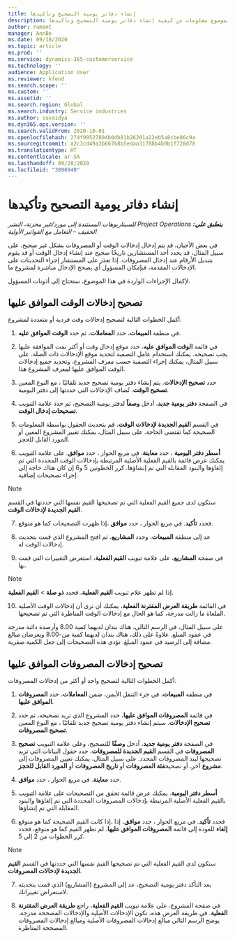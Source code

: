 ```yaml
---
title: إنشاء دفاتر يومية التصحيح وتأكيدها
description: يقدم هذا الموضوع معلومات عن كيفية إنشاء دفاتر يومية التصحيح وتأكيدها.
author: rumant
manager: AnnBe
ms.date: 09/18/2020
ms.topic: article
ms.prod: ''
ms.service: dynamics-365-customerservice
ms.technology: ''
audience: Application User
ms.reviewer: kfend
ms.search.scope: ''
ms.custom: ''
ms.assetid: ''
ms.search.region: Global
ms.search.industry: Service industries
ms.author: suvaidya
ms.dyn365.ops.version: ''
ms.search.validFrom: 2020-10-01
ms.openlocfilehash: 274f99527804b0db81b26201a22eb5a8cbe86c9a
ms.sourcegitcommit: a2c3cd49a3b667b8b5edaa31788b4b9b1f728d78
ms.translationtype: HT
ms.contentlocale: ar-SA
ms.lasthandoff: 09/28/2020
ms.locfileid: "3896940"
---
```

# <a name="create-and-confirm-correction-journals"></a>إنشاء دفاتر يومية التصحيح وتأكيدها

_**ينطبق علي:** ‏‫Project Operations للسيناريوهات المستندة إلى مورد/غير مخزنة‬، ‏‫النشر الخفيف – التعامل مع الفواتير الأولية‬_

في بعض الأحيان، قد يتم إدخال إدخالات الوقت أو المصروفات بشكل غير صحيح. على سبيل المثال، قد يحدد أحد المستشارين تاريخًا صحيح عند إنشاء إدخال الوقت أو قد يقوم بتبديل الأرقام عند إدخال المصروفات. إذا تعذر على المستشار إجراء التحديثات على الإدخالات المقدمة، فبإمكان المسؤول أي يصحح الإدخال مباشرة لمشروع ما.

لإكمال الإجراءات الواردة في هذا الموضوع، ستحتاج إلى أذونات المسؤول.

## <a name="correct-approved-time-entries"></a>تصحيح إدخالات الوقت الموافق عليها     

أكمل الخطوات التالية لتصحيح إدخالات وقت فردية أو متعددة لمشروع.

1. في منطقة **المبيعات**، حدد **المعاملات‬**، ثم حدد **الوقت الموافق عليه‬**. 

2. في قائمة **الوقت الموافق عليه‬**، حدد موقع إدخال وقت أو أكثر تمت الموافقة عليها يجب تصحيحه. يمكنك استخدام عامل التصفية لتحديد موقع الإدخالات ذات الصلة. على سبيل المثال، يمكنك إجراء التصفية حسب معرف المشروع، وتحديد جميع إدخالات الوقت الموافق عليها لمعرف المشروع هذا.

3. حدد **تصحيح الإدخالات**. يتم إنشاء دفتر يومية تصحيح جديد تلقائيًا ، مع النوع المعين **تصحيح الوقت**. تُضاف الإدخالات التي حددتها إلى دفتر اليومية. 

4. في الصفحة **دفتر يومية جديد**، أدخل **وصفاً** لدفتر يومية التصحيح، ثم حدد علامة التبويب **تصحيحات إدخال الوقت**.  

5. في القسم **القيم الجديدة لإدخالات الوقت**، قم بتحديث الحقول بواسطة المعلومات الصحيحة كما تقتضي الحاجة. على سبيل المثال، يمكنك تغيير المشروع المعين أو المورد القابل للحجز.

6. حدد **معاينة**. في مربع الحوار ، حدد **موافق**. على علامة التبويب‏‎ **أسطر دفتر اليومية** ، يمكنك عرض قائمة بالقيم الفعلية الأصلية المرتبطة بإدخالات الوقت المحددة التي تم إلغاؤها والبنود المقابلة التي تم إنشاؤها. كرر الخطوتين 5 و6 إن كان هناك حاجة إلى إجراء تصحيحات إضافية. 

> [!NOTE]
> ستكون لدى جميع القيم الفعلية التي تم تصحيحها القيم نفسها التي حددتها في القسم **القيم الجديدة لإدخالات الوقت‬**.

7. إذا ظهرت التصحيحات كما هو متوقع‏‎، فحدد **تأكيد**. في مربع الحوار ، حدد **موافق**.

8. عد إلى منطقة **المبيعات**، وحدد **المشاريع**، ثم افتح المشروع الذي قمت بتحديث إدخالات الوقت له. 

9. في صفحة **المشاريع**، على علامة تبويب **القيم الفعلية**، استعرض التغييرات التي قمت بها. 

> [!NOTE]
> إذا لم تظهر علام تبويب **القيم الفعلية**، فحدد **ذو صلة** > **القيم الفعلية**.  

10. في القائمة **طريقة العرض المقترنة الفعلية‬**، يمكنك أن ترى أن إدخالات الوقت الأصلية الملغاة ما زالت مدرجة، كما هو الحال مع إدخالات الوقت المناظرة التي تم تصحيحها. 

على سبيل المثال، في الرسم التالي، هناك بندان لديهما كمية 8.00 وأرصدة دائنة مدرجة في عمود المبلغ. علاوةً على ذلك، هناك بندان لديهما كمية من-8.00 ويعرضان مبالغ مضافة إلى الرصيد في عمود المبلغ. تؤدي هذه التصحيحات إلى جعل الكمية صفرية.

 
## <a name="correct-approved-expense-entries"></a>تصحيح إدخالات المصروفات الموافق عليها

أكمل الخطوات التالية لتصحيح واحد أو أكثر من إدخالات المصروفات. 

1. في منطقة **المبيعات**، في جزء التنقل الأيمن، ضمن **المعاملات**، حدد **المصروفات الموافق عليها‬**.

2. في قائمة **المصروفات الموافق عليها‬**، حدد المشروع الذي تريد تصحيحه، ثم حدد **تصحيح الإدخالات**. سيتم إنشاء دفتر يومية تصحيح جديد تلقائيًا ، مع النوع المعين **تصحيح المصروفات**. 

3. في الصفحة **دفتر يومية جديد**، أدخل **وصفًا** للتصحيح، وعلى علامة التبويب **تصحيح المصروفات** في القسم **القيم الجديدة للمصروفات‬**، حدد حقول البيانات التي تريد تصحيحها لبند المصروفات المحدد. على سبيل المثال، يمكنك تعيين المصروفات إلى **مشروع** آخرـ أو تصحيح**فئة المصروفات** أو **تاريخ المصروفات** أو **المورد القابل للحجز**.

4. حدد **معاينة**. في مربع الحوار ، حدد **موافق**. 

5. تحقق من التصحيحات على علامة التبويب‏‎ **أسطر دفتر اليومية**. يمكنك عرض قائمة بالقيم الفعلية الأصلية المرتبطة بإدخالات المصروفات المحددة التي تم إلغاؤها والبنود المقابلة التي تم إنشاؤها.

6. إذا كانت القيم الصحيحة كما هو متوقع‏‎، فحدد **تأكيد**. في مربع الحوار ، حدد **موافق.** إذا لم تظهر القيم كما هو متوقع، فحدد‏‎ **إلغاء** للعودة إلى قائمة **المصروفات الموافق عليها**. كرر الخطوات من 2 إلى 5. 

> [!NOTE]
> ستكون لدى القيم الفعلية التي تم تصحيحها القيم نفسها التي حددتها في القسم **القيم الجديدة لإدخالات المصروفات‬**.

7. بعد التأكد دفتر يومية التصحيح، عد إلى المشروع (المشاريع) الذي قمت بتحديثه لاستعراض تغييراتك.  

8. في صفحة المشروع، على علامة تبويب **القيم الفعلية**، راجع **طريقة العرض المقترنة الفعلية**. في طريقة العرض هذه، تكون الإدخالات الأصلية والإدخالات المصححة مدرجة. يوضح الرسم التالي مبالغ إدخالات المصروفات الأصلية ومبالغ إدخالات المصروفات المصححة المناظرة. 


